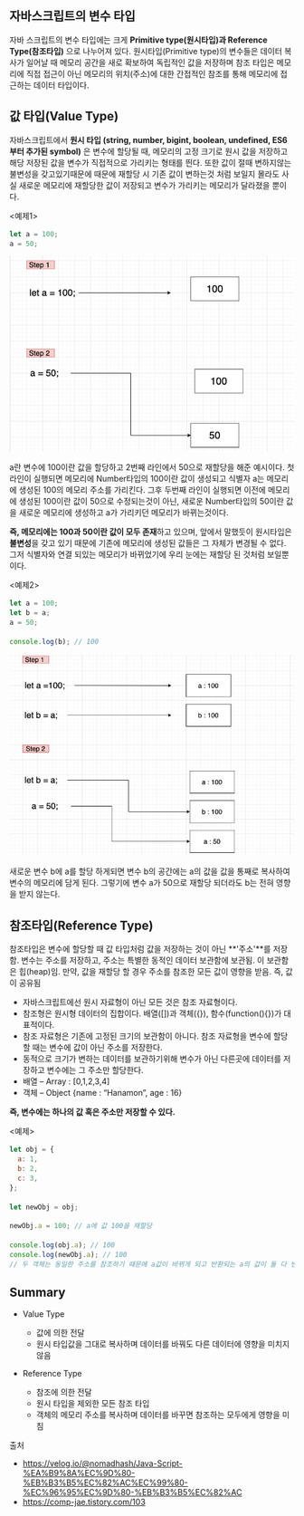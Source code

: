 ## 자바스크립트의 변수 타입

자바 스크립트의 변수 타입에는 크게 **Primitive type(원시타입)과 Reference Type(참조타입)** 으로 나누어져 있다. 원시타입(Primitive type)의 변수들은 데이터 복사가 일어날 때 메모리 공간을 새로 확보하여 독립적인 값을 저장하며 참조 타입은 메모리에 직접 접근이 아닌 메모리의 위치(주소)에 대한 간접적인 참조를 통해 메모리에 접근하는 데이터 타입이다.

## 값 타입(Value Type)

자바스크립트에서 **원시 타입 (string, number, bigint, boolean, undefined, ES6 부터 추가된 symbol)** 은 변수에 할당될 때, 메모리의 고정 크기로 원시 값을 저장하고 해당 저장된 값을 변수가 직접적으로 가리키는 형태를 띈다. 또한 값이 절때 변하지않는 불변성을 갖고있기때문에 때문에 재할당 시 기존 값이 변하는것 처럼 보일지 몰라도 사실 새로운 메모리에 재할당한 값이 저장되고 변수가 가리키는 메모리가 달라졌을 뿐이다.

<예제1>

```javascript
let a = 100;
a = 50;
```

![primitiveType_1](./images/3_primitiveType-1.png)

a란 변수에 100이란 값을 할당하고 2번째 라인에서 50으로 재할당을 해준 예시이다. 첫 라인이 실행되면 메모리에 Number타입의 100이란 값이 생성되고 식별자 a는 메모리에 생성된 100의 메모리 주소를 가리킨다. 그후 두번째 라인이 실행되면 이전에 메모리에 생성된 100이란 값이 50으로 수정되는것이 아닌, 새로운 Number타입의 50이란 값을 새로운 메모리에 생성하고 a가 가리키던 메모리가 바뀌는것이다.

**즉, 메모리에는 100과 50이란 값이 모두 존재**하고 있으며, 앞에서 말했듯이 원시타입은 **불변성**을 갖고 있기 때문에 기존에 메모리에 생성된 값들은 그 자체가 변경될 수 없다. 그저 식별자와 연결 되있는 메모리가 바뀌었기에 우리 눈에는 재할당 된 것처럼 보일뿐이다.

<예제2>

```javascript
let a = 100;
let b = a;
a = 50;

console.log(b); // 100
```

![primitiveType_2](./images/3_primitiveType-2.png)

새로운 변수 b에 a를 할당 하게되면 변수 b의 공간에는 a의 값을 값을 통째로 복사하여 변수의 메모리에 담게 된다. 그렇기에 변수 a가 50으로 재할당 되더라도 b는 전혀 영향을 받지 않는다.

## 참조타입(Reference Type)

참조타입은 변수에 할당할 때 값 타입처럼 값을 저장하는 것이 아닌 **'주소'**를 저장함.
변수는 주소를 저장하고, 주소는 특별한 동적인 데이터 보관함에 보관됨. 이 보관함은 힙(heap)임. 만약, 값을 재할당 할 경우 주소를 참조한 모든 값이 영향을 받음.
즉, 값이 공유됨

- 자바스크립트에선 원시 자료형이 아닌 모든 것은 참조 자료형이다.
- 참조형은 원시형 데이터의 집합이다.
  배열([])과 객체({}), 함수(function(){})가 대표적이다.
- 참조 자료형은 기존에 고정된 크기의 보관함이 아니다.
  참조 자료형을 변수에 할당할 때는 변수에 값이 아닌 주소를 저장한다.
- 동적으로 크기가 변하는 데이터를 보관하기위해 변수가 아닌 다른곳에 데이터를 저장하고 변수에는 그 주소만 할당한다.
- 배열 – Array : [0,1,2,3,4]
- 객체 – Object {name : “Hanamon”, age : 16}

**즉, 변수에는 하나의 값 혹은 주소만 저장할 수 있다.**

<예제>

```javascript
let obj = {
  a: 1,
  b: 2,
  c: 3,
};

let newObj = obj;

newObj.a = 100; // a에 값 100을 재할당

console.log(obj.a); // 100
console.log(newObj.a); // 100
// 두 객체는 동일한 주소를 참조하기 때문에 a값이 바뀌게 되고 반환되는 a의 값이 둘 다 변경됨.
```

## Summary

- Value Type

  - 값에 의한 전달
  - 원시 타입값을 그대로 복사하며 데이터를 바꿔도 다른 데이터에 영향을 미치지 않음

- Reference Type
  - 참조에 의한 전달
  - 원시 타입을 제외한 모든 참조 타입
  - 객체의 메모리 주소를 복사하며 데이터를 바꾸면 참조하는 모두에게 영향을 미침

출처

- https://velog.io/@nomadhash/Java-Script-%EA%B9%8A%EC%9D%80-%EB%B3%B5%EC%82%AC%EC%99%80-%EC%96%95%EC%9D%80-%EB%B3%B5%EC%82%AC
- https://comp-jae.tistory.com/103
